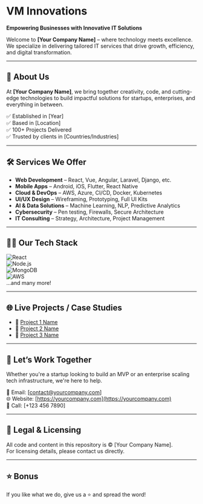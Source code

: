# VM Innovations

**Empowering Businesses with Innovative IT Solutions**

Welcome to **[Your Company Name]** – where technology meets excellence. We specialize in delivering tailored IT services that drive growth, efficiency, and digital transformation.

---

## 💼 About Us

At **[Your Company Name]**, we bring together creativity, code, and cutting-edge technologies to build impactful solutions for startups, enterprises, and everything in between.

✅ Established in [Year]  
✅ Based in [Location]  
✅ 100+ Projects Delivered  
✅ Trusted by clients in [Countries/Industries]

---

## 🛠️ Services We Offer

- **Web Development** – React, Vue, Angular, Laravel, Django, etc.  
- **Mobile Apps** – Android, iOS, Flutter, React Native  
- **Cloud & DevOps** – AWS, Azure, CI/CD, Docker, Kubernetes  
- **UI/UX Design** – Wireframing, Prototyping, Full UI Kits  
- **AI & Data Solutions** – Machine Learning, NLP, Predictive Analytics  
- **Cybersecurity** – Pen testing, Firewalls, Secure Architecture  
- **IT Consulting** – Strategy, Architecture, Project Management  

---

## 🧑‍💻 Our Tech Stack

![React](https://img.shields.io/badge/Frontend-React-blue)  
![Node.js](https://img.shields.io/badge/Backend-Node.js-brightgreen)  
![MongoDB](https://img.shields.io/badge/Database-MongoDB-yellowgreen)  
![AWS](https://img.shields.io/badge/Cloud-AWS-orange)  
...and many more!

---

## 🌐 Live Projects / Case Studies

- 🔗 [Project 1 Name](https://example.com)
- 🔗 [Project 2 Name](https://example.com)
- 🔗 [Project 3 Name](https://example.com)

---

## 🤝 Let’s Work Together

Whether you're a startup looking to build an MVP or an enterprise scaling tech infrastructure, we're here to help.

📧 Email: [contact@yourcompany.com]  
🌐 Website: [https://yourcompany.com](https://yourcompany.com)  
📱 Call: [+123 456 7890]

---

## 🔐 Legal & Licensing

All code and content in this repository is © [Your Company Name].  
For licensing details, please contact us directly.

---

## ⭐ Bonus

If you like what we do, give us a ⭐ and spread the word!

